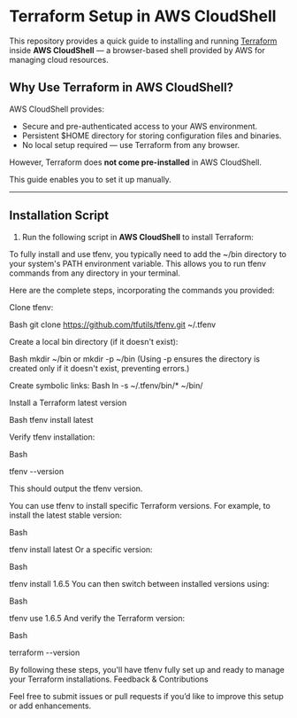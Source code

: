 # Terraform Setup in AWS CloudShell

This repository provides a quick guide to installing and running [Terraform](https://www.terraform.io/) inside **AWS CloudShell** — a browser-based shell provided by AWS for managing cloud resources.

## Why Use Terraform in AWS CloudShell?

AWS CloudShell provides:
- Secure and pre-authenticated access to your AWS environment.
- Persistent $HOME directory for storing configuration files and binaries.
- No local setup required — use Terraform from any browser.

However, Terraform does **not come pre-installed** in AWS CloudShell. 

This guide enables you to set it up manually.

---

## Installation Script

1. Run the following script in **AWS CloudShell** to install Terraform:

To fully install and use tfenv, you typically need to add the ~/bin directory to your system's PATH environment variable. This allows you to run tfenv commands from any directory in your terminal.

Here are the complete steps, incorporating the commands you provided:

Clone tfenv:

Bash
git clone https://github.com/tfutils/tfenv.git ~/.tfenv

Create a local bin directory (if it doesn't exist):

Bash
mkdir ~/bin
or
mkdir -p ~/bin
(Using -p ensures the directory is created only if it doesn't exist, preventing errors.)

Create symbolic links:
Bash
ln -s ~/.tfenv/bin/* ~/bin/

Install a Terraform latest version

Bash
tfenv install latest

Verify tfenv installation:

Bash

tfenv --version

This should output the tfenv version.

You can use tfenv to install specific Terraform versions. For example, to install the latest stable version:

Bash

tfenv install latest
Or a specific version:

Bash

tfenv install 1.6.5
You can then switch between installed versions using:

Bash

tfenv use 1.6.5
And verify the Terraform version:

Bash

terraform --version

By following these steps, you'll have tfenv fully set up and ready to manage your Terraform installations.
Feedback & Contributions

Feel free to submit issues or pull requests if you’d like to improve this setup or add enhancements.
```
